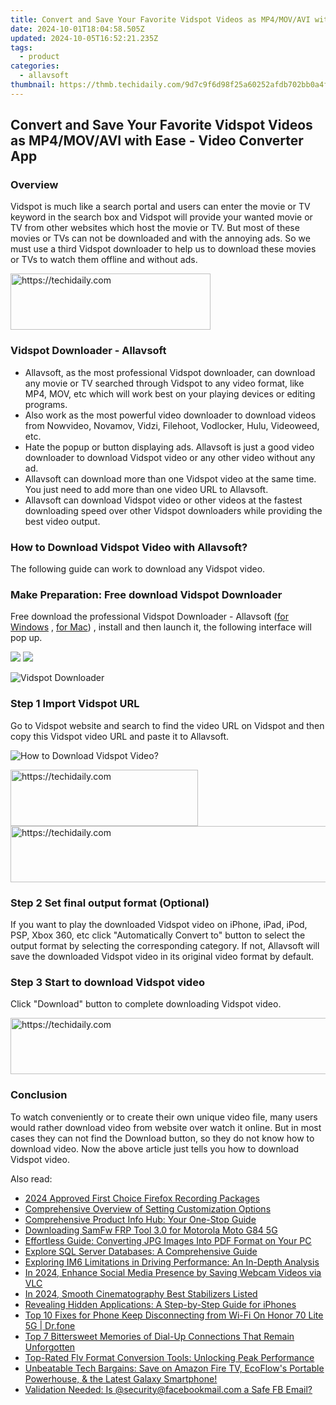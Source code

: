 ```yaml
---
title: Convert and Save Your Favorite Vidspot Videos as MP4/MOV/AVI with Ease - Video Converter App
date: 2024-10-01T18:04:58.505Z
updated: 2024-10-05T16:52:21.235Z
tags:
  - product
categories:
  - allavsoft
thumbnail: https://thmb.techidaily.com/9d7c9f6d98f25a60252afdb702bb0a4fb1162bcb6cf8a3d6d173187fa448fa2e.jpg
---
```


## Convert and Save Your Favorite Vidspot Videos as MP4/MOV/AVI with Ease - Video Converter App

### Overview

Vidspot is much like a search portal and users can enter the movie or TV keyword in the search box and Vidspot will provide your wanted movie or TV from other websites which host the movie or TV. But most of these movies or TVs can not be downloaded and with the annoying ads. So we must use a third Vidspot downloader to help us to download these movies or TVs to watch them offline and without ads.

<!-- affiliate ads begin -->
<a href="https://wigfever.sjv.io/c/5597632/2014850/22899" target="_top" id="2014850">
  <img src="//a.impactradius-go.com/display-ad/22899-2014850" border="0" alt="https://techidaily.com" width="320" height="90"/>
</a>
<img height="0" width="0" src="https://wigfever.sjv.io/i/5597632/2014850/22899" style="position:absolute;visibility:hidden;" border="0" />
<!-- affiliate ads end -->

### Vidspot Downloader - Allavsoft

* Allavsoft, as the most professional Vidspot downloader, can download any movie or TV searched through Vidspot to any video format, like MP4, MOV, etc which will work best on your playing devices or editing programs.
* Also work as the most powerful video downloader to download videos from Nowvideo, Novamov, Vidzi, Filehoot, Vodlocker, Hulu, Videoweed, etc.
* Hate the popup or button displaying ads. Allavsoft is just a good video downloader to download Vidspot video or any other video without any ad.
* Allavsoft can download more than one Vidspot video at the same time. You just need to add more than one video URL to Allavsoft.
* Allavsoft can download Vidspot video or other videos at the fastest downloading speed over other Vidspot downloaders while providing the best video output.

### How to Download Vidspot Video with Allavsoft?

The following guide can work to download any Vidspot video.

### Make Preparation: Free download Vidspot Downloader

Free download the professional Vidspot Downloader - Allavsoft ([for Windows](https://tools.techidaily.com/allavsoft/products/) , [for Mac](https://tools.techidaily.com/allavsoft/products/)) , install and then launch it, the following interface will pop up.

[![](https://www.allavsoft.com/how-to/../images/how-to/free-download-win.jpg)](https://tools.techidaily.com/allavsoft/products/) [![](https://www.allavsoft.com/how-to/../images/how-to/free-download-mac.jpg)](https://tools.techidaily.com/allavsoft/products/)

![Vidspot Downloader](https://www.allavsoft.com/how-to/../images/allavsoft/screen-shot-600.jpg)

### Step 1 Import Vidspot URL

Go to Vidspot website and search to find the video URL on Vidspot and then copy this Vidspot video URL and paste it to Allavsoft.

![How to Download Vidspot Video?](https://www.allavsoft.com/how-to/../images/how-to/download-rtmp-video/download-rtmp-video.jpg)

<!-- affiliate ads begin -->
<a href="https://aligracehair.sjv.io/c/5597632/2080342/19272" target="_top" id="2080342">
  <img src="//a.impactradius-go.com/display-ad/19272-2080342" border="0" alt="https://techidaily.com" width="300" height="90"/>
</a>
<img height="0" width="0" src="https://aligracehair.sjv.io/i/5597632/2080342/19272" style="position:absolute;visibility:hidden;" border="0" />
<!-- affiliate ads end -->

<!-- affiliate ads begin -->
<a href="https://aligracehair.sjv.io/c/5597632/2027195/19272" target="_top" id="2027195">
  <img src="//a.impactradius-go.com/display-ad/19272-2027195" border="0" alt="https://techidaily.com" width="728" height="90"/>
</a>
<img height="0" width="0" src="https://aligracehair.sjv.io/i/5597632/2027195/19272" style="position:absolute;visibility:hidden;" border="0" />
<!-- affiliate ads end -->

### Step 2 Set final output format (Optional)

If you want to play the downloaded Vidspot video on iPhone, iPad, iPod, PSP, Xbox 360, etc click "Automatically Convert to" button to select the output format by selecting the corresponding category. If not, Allavsoft will save the downloaded Vidspot video in its original video format by default.

### Step 3 Start to download Vidspot video

Click "Download" button to complete downloading Vidspot video.

<!-- affiliate ads begin -->
<a href="https://aligracehair.sjv.io/c/5597632/2047411/19272" target="_top" id="2047411">
  <img src="//a.impactradius-go.com/display-ad/19272-2047411" border="0" alt="https://techidaily.com" width="728" height="90"/>
</a>
<img height="0" width="0" src="https://aligracehair.sjv.io/i/5597632/2047411/19272" style="position:absolute;visibility:hidden;" border="0" />
<!-- affiliate ads end -->

### Conclusion

To watch conveniently or to create their own unique video file, many users would rather download video from website over watch it online. But in most cases they can not find the Download button, so they do not know how to download video. Now the above article just tells you how to download Vidspot video.

<ins class="adsbygoogle"
     style="display:block"
     data-ad-format="autorelaxed"
     data-ad-client="ca-pub-7571918770474297"
     data-ad-slot="1223367746"></ins>

<ins class="adsbygoogle"
     style="display:block"
     data-ad-client="ca-pub-7571918770474297"
     data-ad-slot="8358498916"
     data-ad-format="auto"
     data-full-width-responsive="true"></ins>

<span class="atpl-alsoreadstyle">Also read:</span>
<div><ul>
<li><a href="https://video-screen-grab.techidaily.com/2024-approved-first-choice-firefox-recording-packages/"><u>2024 Approved First Choice Firefox Recording Packages</u></a></li>
<li><a href="https://fox-tips.techidaily.com/comprehensive-overview-of-setting-customization-options/"><u>Comprehensive Overview of Setting Customization Options</u></a></li>
<li><a href="https://fox-tips.techidaily.com/comprehensive-product-info-hub-your-one-stop-guide/"><u>Comprehensive Product Info Hub: Your One-Stop Guide</u></a></li>
<li><a href="https://android-unlock.techidaily.com/downloading-samfw-frp-tool-30-for-motorola-moto-g84-5g-by-drfone-android/"><u>Downloading SamFw FRP Tool 3.0 for Motorola Moto G84 5G</u></a></li>
<li><a href="https://fox-tips.techidaily.com/effortless-guide-converting-jpg-images-into-pdf-format-on-your-pc/"><u>Effortless Guide: Converting JPG Images Into PDF Format on Your PC</u></a></li>
<li><a href="https://fox-tips.techidaily.com/explore-sql-server-databases-a-comprehensive-guide/"><u>Explore SQL Server Databases: A Comprehensive Guide</u></a></li>
<li><a href="https://fox-tips.techidaily.com/exploring-im6-limitations-in-driving-performance-an-in-depth-analysis/"><u>Exploring IM6 Limitations in Driving Performance: An In-Depth Analysis</u></a></li>
<li><a href="https://desktop-recording.techidaily.com/in-2024-enhance-social-media-presence-by-saving-webcam-videos-via-vlc/"><u>In 2024, Enhance Social Media Presence by Saving Webcam Videos via VLC</u></a></li>
<li><a href="https://youtube-help.techidaily.com/in-2024-smooth-cinematography-best-stabilizers-listed/"><u>In 2024, Smooth Cinematography Best Stabilizers Listed</u></a></li>
<li><a href="https://fox-tips.techidaily.com/revealing-hidden-applications-a-step-by-step-guide-for-iphones/"><u>Revealing Hidden Applications: A Step-by-Step Guide for iPhones</u></a></li>
<li><a href="https://howto.techidaily.com/top-10-fixes-for-phone-keep-disconnecting-from-wi-fi-on-honor-70-lite-5g-drfone-by-drfone-fix-android-problems-fix-android-problems/"><u>Top 10 Fixes for Phone Keep Disconnecting from Wi-Fi On Honor 70 Lite 5G | Dr.fone</u></a></li>
<li><a href="https://techidaily.com/top-7-bittersweet-memories-of-dial-up-connections-that-remain-unforgotten/"><u>Top 7 Bittersweet Memories of Dial-Up Connections That Remain Unforgotten</u></a></li>
<li><a href="https://fox-tips.techidaily.com/top-rated-flv-format-conversion-tools-unlocking-peak-performance/"><u>Top-Rated Flv Format Conversion Tools: Unlocking Peak Performance</u></a></li>
<li><a href="https://hardware-help.techidaily.com/unbeatable-tech-bargains-save-on-amazon-fire-tv-ecoflows-portable-powerhouse-and-the-latest-galaxy-smartphone/"><u>Unbeatable Tech Bargains: Save on Amazon Fire TV, EcoFlow's Portable Powerhouse, & the Latest Galaxy Smartphone!</u></a></li>
<li><a href="https://facebook.techidaily.com/validation-needed-is-securityfacebookmailcom-a-safe-fb-email/"><u>Validation Needed: Is @security@facebookmail.com a Safe FB Email?</u></a></li>
</ul></div>

